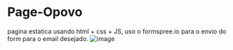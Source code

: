 # Page-Opovo
pagina estatica usando html + css + JS, uso o formspree.io para o envio do form para o email desejado.
![image](https://user-images.githubusercontent.com/92267368/199066928-a8a3ac40-cbf6-4603-9836-df76e90bac97.png)
